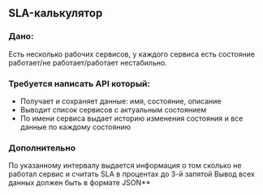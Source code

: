 ## SLA-калькулятор

### Дано:
Есть несколько рабочих сервисов, у каждого сервиса есть состояние работает/не работает/работает нестабильно.

### Требуется написать API который:

* Получает и сохраняет данные: имя, состояние, описание
* Выводит список сервисов с актуальным состоянием
* По имени сервиса выдает историю изменения состояния и все данные по каждому состоянию

### Дополнительно

По указанному интервалу выдается информация о том сколько не работал сервис и считать SLA в процентах до 3-й запятой
Вывод всех данных должен быть в формате JSON**
